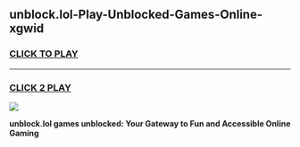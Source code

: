 
## unblock.lol-Play-Unblocked-Games-Online-xgwid
<h3>
<a href="https://premium76.site?title=unblock.lol&ref=25A">CLICK TO PLAY</a></h3>
<hr>

<h3>
<a href="https://premium76.site?title=unblock.lol&ref=25A">CLICK 2 PLAY</a>
  
</h3>

<a href="https://premium76.site?title=unblock.lol&ref=25A"><img src="https://clearcache.store/games.png"></a>


**unblock.lol games unblocked: Your Gateway to Fun and Accessible Online Gaming**
